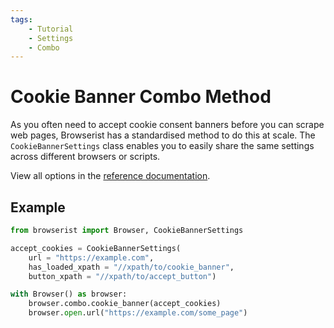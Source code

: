 ```yaml
---
tags:
    - Tutorial
    - Settings
    - Combo
---
```


# Cookie Banner Combo Method
As you often need to accept cookie consent banners before you can scrape web pages, Browserist has a standardised method to do this at scale. The `CookieBannerSettings` class enables you to easily share the same settings across different browsers or scripts.

View all options in the [reference documentation](../../reference/browser/combo/cookie-banner.md#cookiebannersettings).

## Example
```python linenums="1"
from browserist import Browser, CookieBannerSettings

accept_cookies = CookieBannerSettings(
    url = "https://example.com",
    has_loaded_xpath = "//xpath/to/cookie_banner",
    button_xpath = "//xpath/to/accept_button")

with Browser() as browser:
    browser.combo.cookie_banner(accept_cookies)
    browser.open.url("https://example.com/some_page")
```

